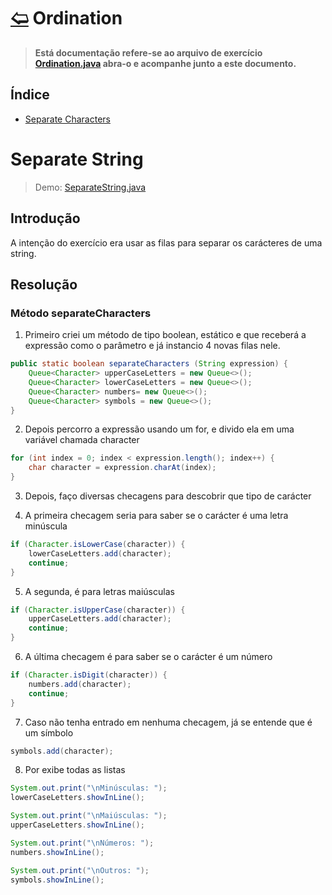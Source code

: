 # [🢨](/readme.md) Ordination

> **Está documentação refere-se ao arquivo de exercício [Ordination.java](/src/exercise/Ordination.java) abra-o e acompanhe junto a este documento.**

## Índice

 - [Separate Characters](#separate-string)

# Separate String

> Demo: [SeparateString.java](/src/main/SeparateString.java)

## Introdução

A intenção do exercício era usar as filas para separar os carácteres de uma string.

## Resolução

### Método separateCharacters

1. Primeiro criei um método de tipo boolean, estático e que receberá a expressão como o parâmetro e já instancio 4 novas filas nele.

```java
public static boolean separateCharacters (String expression) {
	Queue<Character> upperCaseLetters = new Queue<>();
	Queue<Character> lowerCaseLetters = new Queue<>();
	Queue<Character> numbers= new Queue<>();
	Queue<Character> symbols = new Queue<>();
}
```

2. Depois percorro a expressão usando um for, e divido ela em uma variável chamada character

```java
for (int index = 0; index < expression.length(); index++) {
	char character = expression.charAt(index);
}
```

3. Depois, faço diversas checagens para descobrir que tipo de carácter

4. A primeira checagem seria para saber se o carácter é uma letra minúscula

```java
if (Character.isLowerCase(character)) {
	lowerCaseLetters.add(character);
	continue;
}
```

5. A segunda, é para letras maiúsculas

```java
if (Character.isUpperCase(character)) {
	upperCaseLetters.add(character);
	continue;
}
```

6. A última checagem é para saber se o carácter é um número

```java
if (Character.isDigit(character)) {
	numbers.add(character);
	continue;
}
```

7. Caso não tenha entrado em nenhuma checagem, já se entende que é um símbolo

```java
symbols.add(character);
```

8. Por exibe todas as listas

```java
System.out.print("\nMinúsculas: ");
lowerCaseLetters.showInLine();

System.out.print("\nMaiúsculas: ");
upperCaseLetters.showInLine();

System.out.print("\nNúmeros: ");
numbers.showInLine();

System.out.print("\nOutros: ");
symbols.showInLine();
```